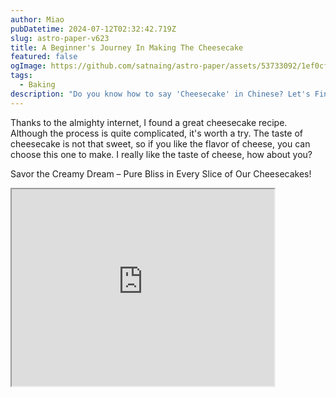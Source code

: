 ```yaml
---
author: Miao
pubDatetime: 2024-07-12T02:32:42.719Z
slug: astro-paper-v623
title: A Beginner's Journey In Making The Cheesecake
featured: false
ogImage: https://github.com/satnaing/astro-paper/assets/53733092/1ef0cf03-8137-4d67-ac81-84a032119e3a
tags:
  - Baking
description: "Do you know how to say 'Cheesecake' in Chinese? Let's Find Out!"
---
```


Thanks to the almighty internet, I found a great cheesecake recipe. Although the process is quite complicated, it's worth a try. The taste of cheesecake is not that sweet, so if you like the flavor of cheese, you can choose this one to make. I really like the taste of cheese, how about you?

Savor the Creamy Dream – Pure Bliss in Every Slice of Our Cheesecakes!

<iframe width="420" height="315"
src="https://www.youtube.com/embed/OUWxj4ULT2A">
</iframe>
